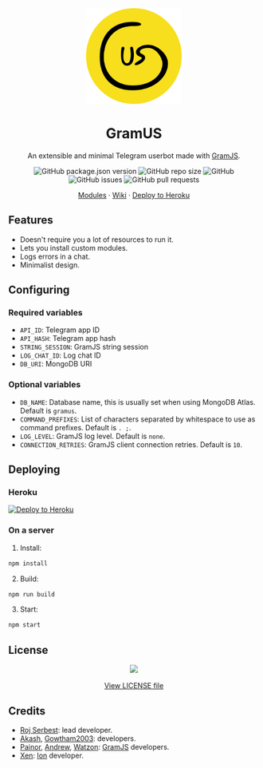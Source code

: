 <div align="center">
    <img src="./gramus-logo.svg" style="width: 20vw;" />
    <h1>GramUS</h1>
    <p>An extensible and minimal Telegram userbot made with <a href="https://github.com/gram-js/gramjs">GramJS</a>.</p>
    <img alt="GitHub package.json version" src="https://img.shields.io/github/package-json/v/GramUS/GramUS?style=flat-square">
    <img alt="GitHub repo size" src="https://img.shields.io/github/repo-size/GramUS/GramUS?label=size&style=flat-square">
    <img alt="GitHub" src="https://img.shields.io/github/license/GramUS/GramUS?style=flat-square">
    <img alt="GitHub issues" src="https://img.shields.io/github/issues/GramUS/GramUS?style=flat-square">
    <img alt="GitHub pull requests" src="https://img.shields.io/github/issues-pr/GramUS/GramUS?style=flat-square">
    <p>
        <a href="https://github.com/GramUS/modules">Modules</a>
        &middot;
        <a href="https://github.com/GramUS/GramUS/wiki">Wiki</a>
        &middot;
        <a href="https://heroku.com/deploy?template=https://github.com/GramUS/GramUS">Deploy to Heroku</a>
    </p>
</div>

## Features

-   Doesn't require you a lot of resources to run it.
-   Lets you install custom modules.
-   Logs errors in a chat.
-   Minimalist design.

## Configuring

### Required variables

-   `API_ID`: Telegram app ID
-   `API_HASH`: Telegram app hash
-   `STRING_SESSION`: GramJS string session
-   `LOG_CHAT_ID`: Log chat ID
-   `DB_URI`: MongoDB URI

### Optional variables

-   `DB_NAME`: Database name, this is usually set when using MongoDB Atlas. Default is `gramus`.
-   `COMMAND_PREFIXES`: List of characters separated by whitespace to use as command prefixes. Default is `. ;`.
-   `LOG_LEVEL`: GramJS log level. Default is `none`.
-   `CONNECTION_RETRIES`: GramJS client connection retries. Default is `10`.

## Deploying

### Heroku

[![Deploy to Heroku](https://www.herokucdn.com/deploy/button.svg)](https://heroku.com/deploy?template=https://github.com/GramUS/GramUS)

### On a server

1. Install:

```bash
npm install
```

2. Build:

```bash
npm run build
```

3. Start:

```bash
npm start
```

## License

<div align="center">
    <a href="https://www.gnu.org/licenses/lgpl-3.0.en.html"><img src="https://i.ibb.co/7bFXvHK/g325.png" style="width: 50vw;" /></a>
    <p><a href="./LICENSE">View LICENSE file</a></p>
</div>

## Credits

-   [Roj Serbest](https://github.com/rojserbest): lead developer.
-   [Akash](https://github.com/BLUE-DEVIL1134), [Gowtham2003](https://github.com/Gowtham2003): developers.
-   [Painor](https://github.com/painor), [Andrew](https://github.com/AndrewLaneX), [Watzon](https://github.com/watzon): [GramJS](https://github.com/gram-js/gramjs) developers.
-   [Xen](https://github.com/xencodes): [Ion](https://github.com/ionbot) developer.
